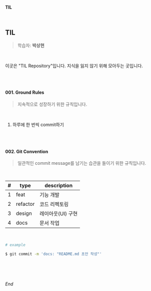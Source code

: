 **TIL**

<br>

## TIL

> 학습자: **박상현**

<br>

이곳은 "TIL Repository"입니다. 지식을 잃지 않기 위해 모아두는 곳입니다.

<br>

<br>

#### 001. Ground Rules

> 지속적으로 성장하기 위한 규칙입니다.

<br>

1. 하루에 한 번씩 commit하기

<br>

<br>

#### 002. Git Convention

> 일관적인 commit message를 남기는 습관을 들이기 위한 규칙입니다.

<br>

| #    | type     | description       |
| ---- | -------- | ----------------- |
| 1    | feat     | 기능 개발         |
| 2    | refactor | 코드 리펙토링     |
| 3    | design   | 레이아웃(UI) 구현 |
| 4    | docs     | 문서 작업         |

<br>

```bash
# example

$ git commit -m 'docs: "README.md 초안 작성"'
```

<br>

<br>

<br>

*End*